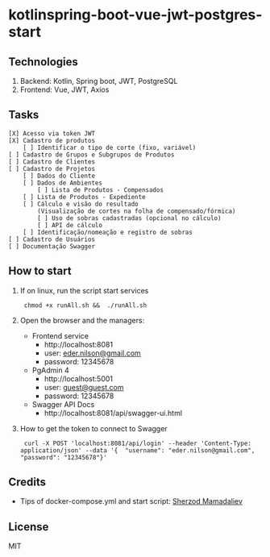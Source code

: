 # kotlinspring-boot-vue-jwt-postgres-start

## Technologies

1. Backend: Kotlin, Spring boot, JWT, PostgreSQL
2. Frontend: Vue, JWT, Axios

## Tasks

    [X] Acesso via token JWT
    [X] Cadastro de produtos
        [ ] Identificar o tipo de corte (fixo, variável)
    [ ] Cadastro de Grupos e Subgrupos de Produtos
    [ ] Cadastro de Clientes
    [ ] Cadastro de Projetos
        [ ] Dados do Cliente
        [ ] Dados de Ambientes
            [ ] Lista de Produtos - Compensados
        [ ] Lista de Produtos - Expediente
        [ ] Cálculo e visão do resultado 
            (Visualização de cortes na folha de compensado/fórmica)
            [ ] Uso de sobras cadastradas (opcional no cálculo)
            [ ] API de cálculo
        [ ] Identificação/nomeação e registro de sobras
    [ ] Cadastro de Usuários
    [ ] Documentação Swagger

## How to start

1. If on linux, run the script start services

        chmod +x runAll.sh &&  ./runAll.sh

2. Open the browser and the managers:    

    * Frontend service
        * http://localhost:8081
        * user: eder.nilson@gmail.com
        * password: 12345678
    * PgAdmin 4
        * http://localhost:5001
        * user: guest@guest.com
        * password: 12345678
    * Swagger API Docs
        * http://localhost:8081/api/swagger-ui.html

3. How to get the token to connect to Swagger

        curl -X POST 'localhost:8081/api/login' --header 'Content-Type: application/json' --data '{  "username": "eder.nilson@gmail.com", "password": "12345678"}'
    

## Credits

- Tips of docker-compose.yml and start script: [Sherzod Mamadaliev](https://github.com/mamadaliev)

## License

MIT    
